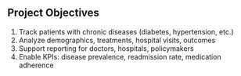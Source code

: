 ## Project Objectives
1. Track patients with chronic diseases (diabetes, hypertension, etc.)
2. Analyze demographics, treatments, hospital visits, outcomes
3. Support reporting for doctors, hospitals, policymakers
4. Enable KPIs: disease prevalence, readmission rate, medication adherence
